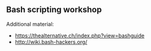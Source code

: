 ## Bash scripting workshop

Additional material:

- https://thealternative.ch/index.php?view=bashguide
- http://wiki.bash-hackers.org/

